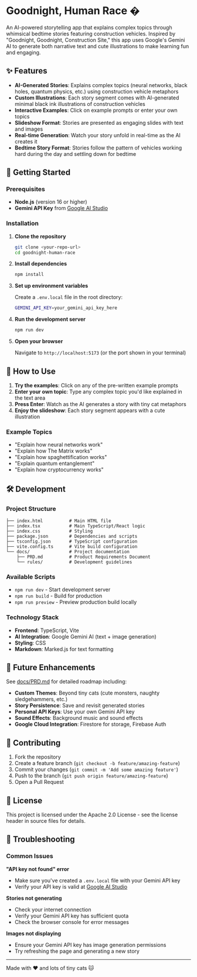 # Goodnight, Human Race �

An AI-powered storytelling app that explains complex topics through whimsical bedtime stories featuring construction vehicles. Inspired by "Goodnight, Goodnight, Construction Site," this app uses Google's Gemini AI to generate both narrative text and cute illustrations to make learning fun and engaging.

## ✨ Features

- **AI-Generated Stories**: Explains complex topics (neural networks, black holes, quantum physics, etc.) using construction vehicle metaphors
- **Custom Illustrations**: Each story segment comes with AI-generated minimal black ink illustrations of construction vehicles
- **Interactive Examples**: Click on example prompts or enter your own topics
- **Slideshow Format**: Stories are presented as engaging slides with text and images
- **Real-time Generation**: Watch your story unfold in real-time as the AI creates it
- **Bedtime Story Format**: Stories follow the pattern of vehicles working hard during the day and settling down for bedtime

## 🚀 Getting Started

### Prerequisites

- **Node.js** (version 16 or higher)
- **Gemini API Key** from [Google AI Studio](https://aistudio.google.com/)

### Installation

1. **Clone the repository**
   ```bash
   git clone <your-repo-url>
   cd goodnight-human-race
   ```

2. **Install dependencies**
   ```bash
   npm install
   ```

3. **Set up environment variables**

   Create a `.env.local` file in the root directory:
   ```bash
   GEMINI_API_KEY=your_gemini_api_key_here
   ```

4. **Run the development server**
   ```bash
   npm run dev
   ```

5. **Open your browser**

   Navigate to `http://localhost:5173` (or the port shown in your terminal)

## 🎯 How to Use

1. **Try the examples**: Click on any of the pre-written example prompts
2. **Enter your own topic**: Type any complex topic you'd like explained in the text area
3. **Press Enter**: Watch as the AI generates a story with tiny cat metaphors
4. **Enjoy the slideshow**: Each story segment appears with a cute illustration

### Example Topics

- "Explain how neural networks work"
- "Explain how The Matrix works"
- "Explain how spaghettification works"
- "Explain quantum entanglement"
- "Explain how cryptocurrency works"

## 🛠 Development

### Project Structure

```
├── index.html          # Main HTML file
├── index.tsx           # Main TypeScript/React logic
├── index.css           # Styling
├── package.json        # Dependencies and scripts
├── tsconfig.json       # TypeScript configuration
├── vite.config.ts      # Vite build configuration
└── docs/               # Project documentation
    ├── PRD.md          # Product Requirements Document
    └── rules/          # Development guidelines
```

### Available Scripts

- `npm run dev` - Start development server
- `npm run build` - Build for production
- `npm run preview` - Preview production build locally

### Technology Stack

- **Frontend**: TypeScript, Vite
- **AI Integration**: Google Gemini AI (text + image generation)
- **Styling**: CSS
- **Markdown**: Marked.js for text formatting

## 🔮 Future Enhancements

See [docs/PRD.md](docs/PRD.md) for detailed roadmap including:

- **Custom Themes**: Beyond tiny cats (cute monsters, naughty sledgehammers, etc.)
- **Story Persistence**: Save and revisit generated stories
- **Personal API Keys**: Use your own Gemini API key
- **Sound Effects**: Background music and sound effects
- **Google Cloud Integration**: Firestore for storage, Firebase Auth

## 🤝 Contributing

1. Fork the repository
2. Create a feature branch (`git checkout -b feature/amazing-feature`)
3. Commit your changes (`git commit -m 'Add some amazing feature'`)
4. Push to the branch (`git push origin feature/amazing-feature`)
5. Open a Pull Request

## 📝 License

This project is licensed under the Apache 2.0 License - see the license header in source files for details.

## 🐛 Troubleshooting

### Common Issues

**"API key not found" error**
- Make sure you've created a `.env.local` file with your Gemini API key
- Verify your API key is valid at [Google AI Studio](https://aistudio.google.com/)

**Stories not generating**
- Check your internet connection
- Verify your Gemini API key has sufficient quota
- Check the browser console for error messages

**Images not displaying**
- Ensure your Gemini API key has image generation permissions
- Try refreshing the page and generating a new story

---

Made with ❤️ and lots of tiny cats 🐱
